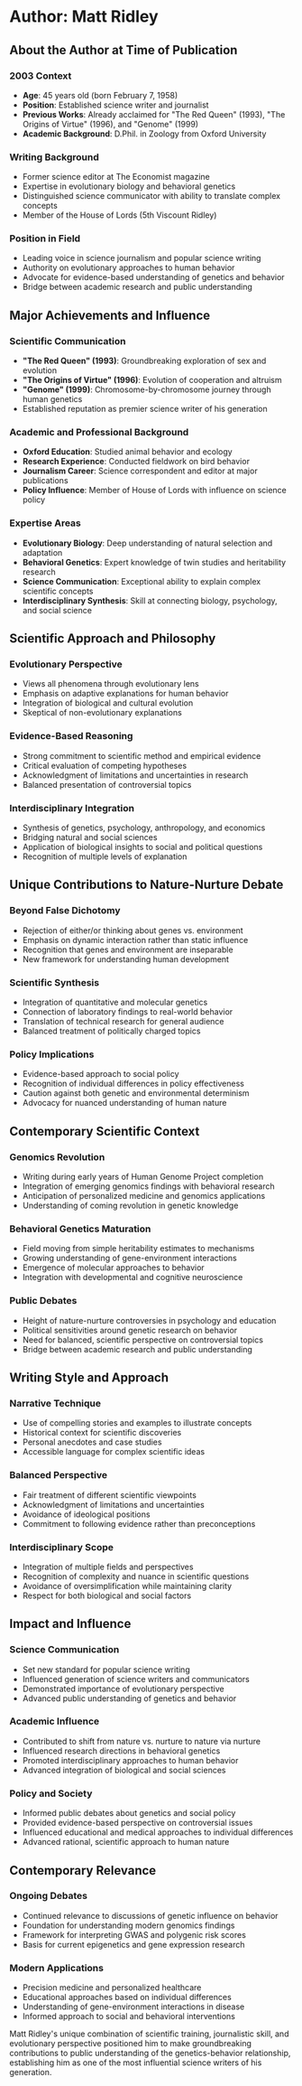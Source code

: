 # Author: Matt Ridley

## About the Author at Time of Publication

### 2003 Context
- **Age**: 45 years old (born February 7, 1958)
- **Position**: Established science writer and journalist
- **Previous Works**: Already acclaimed for "The Red Queen" (1993), "The Origins of Virtue" (1996), and "Genome" (1999)
- **Academic Background**: D.Phil. in Zoology from Oxford University

### Writing Background
- Former science editor at The Economist magazine
- Expertise in evolutionary biology and behavioral genetics
- Distinguished science communicator with ability to translate complex concepts
- Member of the House of Lords (5th Viscount Ridley)

### Position in Field
- Leading voice in science journalism and popular science writing
- Authority on evolutionary approaches to human behavior
- Advocate for evidence-based understanding of genetics and behavior
- Bridge between academic research and public understanding

## Major Achievements and Influence

### Scientific Communication
- **"The Red Queen" (1993)**: Groundbreaking exploration of sex and evolution
- **"The Origins of Virtue" (1996)**: Evolution of cooperation and altruism
- **"Genome" (1999)**: Chromosome-by-chromosome journey through human genetics
- Established reputation as premier science writer of his generation

### Academic and Professional Background
- **Oxford Education**: Studied animal behavior and ecology
- **Research Experience**: Conducted fieldwork on bird behavior
- **Journalism Career**: Science correspondent and editor at major publications
- **Policy Influence**: Member of House of Lords with influence on science policy

### Expertise Areas
- **Evolutionary Biology**: Deep understanding of natural selection and adaptation
- **Behavioral Genetics**: Expert knowledge of twin studies and heritability research
- **Science Communication**: Exceptional ability to explain complex scientific concepts
- **Interdisciplinary Synthesis**: Skill at connecting biology, psychology, and social science

## Scientific Approach and Philosophy

### Evolutionary Perspective
- Views all phenomena through evolutionary lens
- Emphasis on adaptive explanations for human behavior
- Integration of biological and cultural evolution
- Skeptical of non-evolutionary explanations

### Evidence-Based Reasoning
- Strong commitment to scientific method and empirical evidence
- Critical evaluation of competing hypotheses
- Acknowledgment of limitations and uncertainties in research
- Balanced presentation of controversial topics

### Interdisciplinary Integration
- Synthesis of genetics, psychology, anthropology, and economics
- Bridging natural and social sciences
- Application of biological insights to social and political questions
- Recognition of multiple levels of explanation

## Unique Contributions to Nature-Nurture Debate

### Beyond False Dichotomy
- Rejection of either/or thinking about genes vs. environment
- Emphasis on dynamic interaction rather than static influence
- Recognition that genes and environment are inseparable
- New framework for understanding human development

### Scientific Synthesis
- Integration of quantitative and molecular genetics
- Connection of laboratory findings to real-world behavior
- Translation of technical research for general audience
- Balanced treatment of politically charged topics

### Policy Implications
- Evidence-based approach to social policy
- Recognition of individual differences in policy effectiveness
- Caution against both genetic and environmental determinism
- Advocacy for nuanced understanding of human nature

## Contemporary Scientific Context

### Genomics Revolution
- Writing during early years of Human Genome Project completion
- Integration of emerging genomics findings with behavioral research
- Anticipation of personalized medicine and genomics applications
- Understanding of coming revolution in genetic knowledge

### Behavioral Genetics Maturation
- Field moving from simple heritability estimates to mechanisms
- Growing understanding of gene-environment interactions
- Emergence of molecular approaches to behavior
- Integration with developmental and cognitive neuroscience

### Public Debates
- Height of nature-nurture controversies in psychology and education
- Political sensitivities around genetic research on behavior
- Need for balanced, scientific perspective on controversial topics
- Bridge between academic research and public understanding

## Writing Style and Approach

### Narrative Technique
- Use of compelling stories and examples to illustrate concepts
- Historical context for scientific discoveries
- Personal anecdotes and case studies
- Accessible language for complex scientific ideas

### Balanced Perspective
- Fair treatment of different scientific viewpoints
- Acknowledgment of limitations and uncertainties
- Avoidance of ideological positions
- Commitment to following evidence rather than preconceptions

### Interdisciplinary Scope
- Integration of multiple fields and perspectives
- Recognition of complexity and nuance in scientific questions
- Avoidance of oversimplification while maintaining clarity
- Respect for both biological and social factors

## Impact and Influence

### Science Communication
- Set new standard for popular science writing
- Influenced generation of science writers and communicators
- Demonstrated importance of evolutionary perspective
- Advanced public understanding of genetics and behavior

### Academic Influence
- Contributed to shift from nature vs. nurture to nature via nurture
- Influenced research directions in behavioral genetics
- Promoted interdisciplinary approaches to human behavior
- Advanced integration of biological and social sciences

### Policy and Society
- Informed public debates about genetics and social policy
- Provided evidence-based perspective on controversial issues
- Influenced educational and medical approaches to individual differences
- Advanced rational, scientific approach to human nature

## Contemporary Relevance

### Ongoing Debates
- Continued relevance to discussions of genetic influence on behavior
- Foundation for understanding modern genomics findings
- Framework for interpreting GWAS and polygenic risk scores
- Basis for current epigenetics and gene expression research

### Modern Applications
- Precision medicine and personalized healthcare
- Educational approaches based on individual differences
- Understanding of gene-environment interactions in disease
- Informed approach to social and behavioral interventions

Matt Ridley's unique combination of scientific training, journalistic skill, and evolutionary perspective positioned him to make groundbreaking contributions to public understanding of the genetics-behavior relationship, establishing him as one of the most influential science writers of his generation.